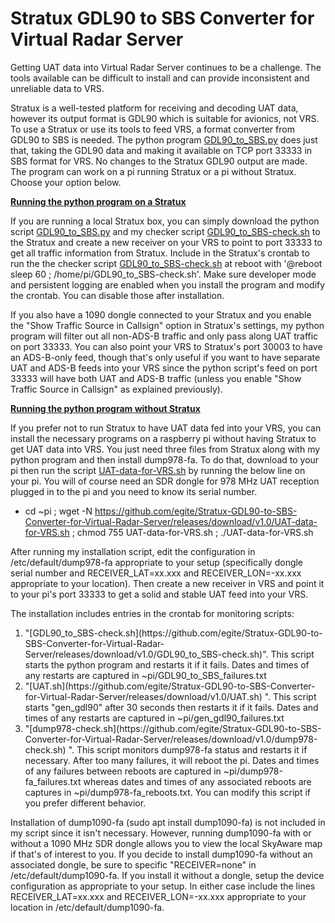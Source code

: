 # Stratux GDL90 to SBS Converter for Virtual Radar Server

Getting UAT data into Virtual Radar Server continues to be a challenge.  The tools available can be difficult to install and can provide inconsistent and unreliable data to VRS.  

Stratux is a well-tested platform for receiving and decoding UAT data, however its output format is GDL90 which is suitable for avionics, not VRS.
To use a Stratux or use its tools to feed VRS, a format converter from GDL90 to SBS is needed.  The python program [GDL90_to_SBS.py](https://github.com/egite/Stratux-GDL90-to-SBS-Converter-for-Virtual-Radar-Server/releases/download/v1.0/GDL90_to_SBS.py) does just that, taking the GDL90 data and making it available on TCP port 33333 in SBS format for VRS.  No changes to the Stratux GDL90 output are made.  The program can work on a pi running Stratux or a pi without Stratux.  Choose your option below.

<ins>**Running the python program on a Stratux**</ins>

If you are running a local Stratux box, you can simply download the python script [GDL90_to_SBS.py](https://github.com/egite/Stratux-GDL90-to-SBS-Converter-for-Virtual-Radar-Server/releases/download/v1.0/GDL90_to_SBS.py) and my checker script [GDL90_to_SBS-check.sh](https://github.com/egite/Stratux-GDL90-to-SBS-Converter-for-Virtual-Radar-Server/releases/download/v1.0/GDL90_to_SBS-check.sh) to the Stratux and create a new receiver on your VRS to point to port 33333 to get all traffic information from Stratux.  Include in the Stratux's crontab to run the the checker script [GDL90_to_SBS-check.sh](https://github.com/egite/Stratux-GDL90-to-SBS-Converter-for-Virtual-Radar-Server/releases/download/v1.0/GDL90_to_SBS-check.sh) at reboot with '@reboot sleep 60 ; /home/pi/GDL90_to_SBS-check.sh'.  Make sure developer mode and persistent logging are enabled when you install the program and modify the crontab.  You can disable those after installation.  

If you also have a 1090 dongle connected to your Stratux and you enable the "Show Traffic Source in Callsign" option in Stratux's settings, my python program will filter out all non-ADS-B traffic and only pass along UAT traffic on port 33333.  You can also point your VRS to Stratux's port 30003 to have an ADS-B-only feed, though that's only useful if you want to have separate UAT and ADS-B feeds into your VRS since the python script's feed on port 33333 will have both UAT and ADS-B traffic (unless you enable "Show Traffic Source in Callsign" as explained previously).

<ins>**Running the python program without Stratux**</ins>

If you prefer not to run Stratux to have UAT data fed into your VRS, you can install the necessary programs on a raspberry pi without having Stratux to get UAT data into VRS.  You just need three files from Stratux along with my python program and then install dump978-fa.  To do that, download to your pi then run the script [UAT-data-for-VRS.sh](https://github.com/egite/Stratux-GDL90-to-SBS-Converter-for-Virtual-Radar-Server/releases/download/v1.0/UAT-data-for-VRS.sh) by running the below line on your pi.  You will of course need an SDR dongle for 978 MHz UAT reception plugged in to the pi and you need to know its serial number. 

 - cd ~pi ; wget -N https://github.com/egite/Stratux-GDL90-to-SBS-Converter-for-Virtual-Radar-Server/releases/download/v1.0/UAT-data-for-VRS.sh ; chmod 755 UAT-data-for-VRS.sh ; ./UAT-data-for-VRS.sh

After running my installation script, edit the configuration in /etc/default/dump978-fa appropriate to your setup (specifically dongle serial number and RECEIVER_LAT=xx.xxx and RECEIVER_LON=-xx.xxx appropriate to your location).  Then create a new receiver in VRS and point it to your pi's port 33333 to get a solid and stable UAT feed into your VRS.

The installation includes entries in the crontab for monitoring scripts:
<ol>
  <li>"[GDL90_to_SBS-check.sh](https://github.com/egite/Stratux-GDL90-to-SBS-Converter-for-Virtual-Radar-Server/releases/download/v1.0/GDL90_to_SBS-check.sh)".  This script starts the python program and restarts it if it fails.  Dates and times of any restarts are captured in ~pi/GDL90_to_SBS_failures.txt</li>
  <li>"[UAT.sh](https://github.com/egite/Stratux-GDL90-to-SBS-Converter-for-Virtual-Radar-Server/releases/download/v1.0/UAT.sh) ".  This script starts "gen_gdl90" after 30 seconds then restarts it if it fails.  Dates and times of any restarts are captured in ~pi/gen_gdl90_failures.txt</li>
  <li>"[dump978-check.sh](https://github.com/egite/Stratux-GDL90-to-SBS-Converter-for-Virtual-Radar-Server/releases/download/v1.0/dump978-check.sh) ".  This script monitors dump978-fa status and restarts it if necessary.  After too many failures, it will reboot the pi.  Dates and times of any failures between reboots are captured in ~pi/dump978-fa_failures.txt whereas dates and times of any associated reboots are captures in ~pi/dump978-fa_reboots.txt.  You can modify this script if you prefer different behavior.</li></li>
</ol>

Installation of dump1090-fa (sudo apt install dump1090-fa) is not included in my script since it isn't necessary. However, running dump1090-fa with or without a 1090 MHz SDR dongle allows you to view the local SkyAware map if that's of interest to you.  If you decide to install dump1090-fa without an associated dongle, be sure to specific "RECEIVER=none" in /etc/default/dump1090-fa.  If you install it without a dongle, setup the device configuration as appropriate to your setup.  In either case include the lines RECEIVER_LAT=xx.xxx and RECEIVER_LON=-xx.xxx appropriate to your location in /etc/default/dump1090-fa.
